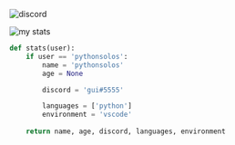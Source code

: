 
![discord](https://discord.c99.nl/widget/theme-1/956609629285130241.png)

![my stats](https://github-readme-stats.vercel.app/api?username=pythonsolos&show_icons=true&theme=prussian)
```python
def stats(user):
    if user == 'pythonsolos':
        name = 'pythonsolos'
        age = None

        discord = 'gui#5555'

        languages = ['python']
        environment = 'vscode'
    
    return name, age, discord, languages, environment
```
